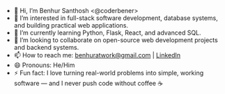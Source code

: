 - 👋 Hi, I’m Benhur Santhosh <@coderbener>
- 👀 I’m interested in full-stack software development, database systems, and building practical web applications.
- 🌱 I’m currently learning Python, Flask, React, and advanced SQL.
- 💞️ I’m looking to collaborate on open-source web development projects and backend systems.
- 📫 How to reach me: benhuratwork@gmail.com | [LinkedIn](https://www.linkedin.com/in/benhur-santhosh-a499b826a/)
- 😄 Pronouns: He/Him
- ⚡ Fun fact: I love turning real-world problems into simple, working software — and I never push code without coffee ☕
